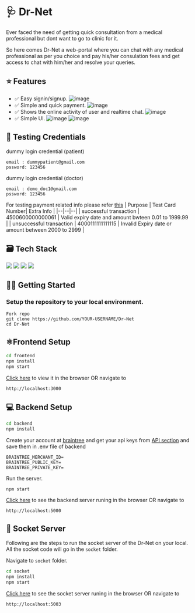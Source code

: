 
# 🩺 Dr-Net

Ever faced the need of getting quick consultation from a medical professional but dont want to go to clinic for it.

So here comes Dr-Net a web-portal where you can chat with any medical professional as per you choice and pay his/her consulation fees and get access to chat with him/her and resolve your queries.

## ⭐ Features

- ✅ Easy signin/signup.
![image](https://user-images.githubusercontent.com/70805691/178355243-e4860609-2686-4b43-a3db-b96051b5fc09.png)
- ✅ Simple and quick payment.
![image](https://user-images.githubusercontent.com/70805691/178361134-9ea338d1-eb76-4b1a-adf4-2f6d5d1e1d30.png)
- ✅ Shows the online activity of user and realtime chat.
![image](https://user-images.githubusercontent.com/70805691/178369000-4b497bdd-bf89-4f7b-8546-9e571505d8fa.png)
- ✅ Simple UI.
![image](https://user-images.githubusercontent.com/70805691/178361245-f35b00fd-1953-4a08-8cd7-a953a33ccfc4.png)
![image](https://user-images.githubusercontent.com/70805691/178368583-6005befc-3df7-4b32-a34e-7031597152c9.png)


## 🤖 Testing Credentials 

dummy login credential (patient)
```
email : dummypatient@gmail.com
pssword: 123456
```

dummy login credential (doctor)
```
email : demo_doc1@gmail.com
pssword: 123456
```
For testing payment related info please refer [this](https://developer.paypal.com/braintree/docs/reference/general/testing#test-value-4500600000000061)
| Purpose | Test Card Number| Extra Info |
|--|--|--|
| successful transaction | 4500600000000061  | Valid expiry date and amount bwteen 0.01 to 1999.99 |
| unsuccessful transaction | 4000111111111115 | Invalid Expiry date or amount between 2000 to 2999 |



## 🗃 Tech Stack 

 <img src="https://img.shields.io/badge/-MongoDB-yellow?style=flat&logo=mongoDB"> <img src="https://img.shields.io/badge/-ExpressJS-grey?style=flat&logo=express&logoColor=white"> <img src="https://img.shields.io/badge/ReactJS%20-%2320232a.svg?logo=react" >   <img src="https://img.shields.io/badge/-NodeJS%20-%2320232a?style=flat&logo=node.js"> 
 

## 👨‍💻 Getting Started 
### Setup the repository to your local environment.

  ```git
  Fork repo
  git clone https://github.com/YOUR-USERNAME/Dr-Net
  cd Dr-Net
  ```
  ## ⚛️Frontend Setup
  ```sh
  cd frontend
  npm install
  npm start
  ```
[Click here](http://localhost:3000) to view it in the browser OR navigate to
  ```text
  http://localhost:3000
  ```

  ## 💻 Backend Setup
  ```sh
  cd backend
  npm install
  ```
Create your account at [braintree](https://sandbox.braintreegateway.com/login) and get your api keys from [API section](https://sandbox.braintreegateway.com/merchants/82mh3grtnb22rfpz/users/dyk5dscspsbd9tby/api_keys) and save them in .env file of backend
```
BRAINTREE_MERCHANT_ID=
BRAINTREE_PUBLIC_KEY=
BRAINTREE_PRIVATE_KEY=
```  
Run the server.
  ```node
  npm start
  ```
[Click here](http://localhost:5000) to see the backend server runing in the browser OR navigate to
  ```text
  http://localhost:5000
  ```

## 💬 Socket Server

Following are the steps to run the socket server of the Dr-Net on your local. All the socket code will go in the `socket` folder.

Navigate to `socket` folder.
  ```sh
  cd socket
  npm install
  npm start
  ```
[Click here](http://localhost:5003) to see the socket server runing in the browser OR navigate to
  ```text
  http://localhost:5003
  ```
